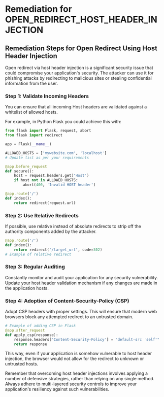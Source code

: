 # Remediation for OPEN_REDIRECT_HOST_HEADER_INJECTION

## Remediation Steps for Open Redirect Using Host Header Injection
Open redirect via host header injection is a significant security issue that could compromise your application's security. The attacker can use it for phishing attacks by redirecting to malicious sites or stealing confidential information from the user. 

### Step 1: Validate Incoming Headers

You can ensure that all incoming Host headers are validated against a whitelist of allowed hosts. 

For example, in Python Flask you could achieve this with: 

```python
from flask import Flask, request, abort
from flask import redirect

app = Flask(__name__)

ALLOWED_HOSTS = ['mywebsite.com', 'localhost'] 
# Update list as per your requirements

@app.before_request
def secure():
    host = request.headers.get('Host') 
    if host not in ALLOWED_HOSTS:
        abort(400, 'Invalid HOST header')

@app.route('/')
def index():
    return redirect(request.url)
```

### Step 2: Use Relative Redirects

If possible, use relative instead of absolute redirects to strip off the authority components added by the attacker.

```python
@app.route('/')
def index():
    return redirect('/target_url', code=302) 
# Example of relative redirect
```

### Step 3: Regular Auditing
Constantly monitor and audit your application for any security vulnerability. Update your host header validation mechanism if any changes are made in the application hosts.

### Step 4: Adoption of Content-Security-Policy (CSP)
Adopt CSP headers with proper settings. This will ensure that modern web browsers block any attempted redirect to an untrusted domain.

```python
# Example of adding CSP in Flask
@app.after_request
def apply_csp(response):
    response.headers['Content-Security-Policy'] = "default-src 'self'"
    return response
```
This way, even if your application is somehow vulnerable to host header injection, the browser would not allow for the redirect to unknown or untrusted hosts. 

Remember that overcoming host header injections involves applying a number of defensive strategies, rather than relying on any single method. Always adhere to multi-layered security controls to improve your application's resiliency against such vulnerabilities.